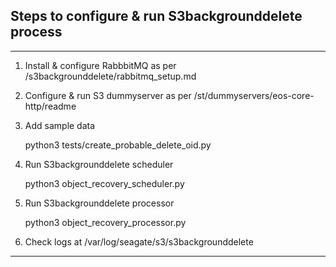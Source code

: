 ## Steps to configure & run S3backgrounddelete process

----
1. Install & configure RabbbitMQ as per <s3 src>/s3backgrounddelete/rabbitmq_setup.md

2. Configure & run S3 dummyserver as per <s3 src>/st/dummyservers/eos-core-http/readme

3. Add sample data

    python3 tests/create_probable_delete_oid.py
4. Run S3backgrounddelete scheduler

    python3 object_recovery_scheduler.py
5. Run S3backgrounddelete processor

    python3 object_recovery_processor.py

6. Check logs at /var/log/seagate/s3/s3backgrounddelete
----
